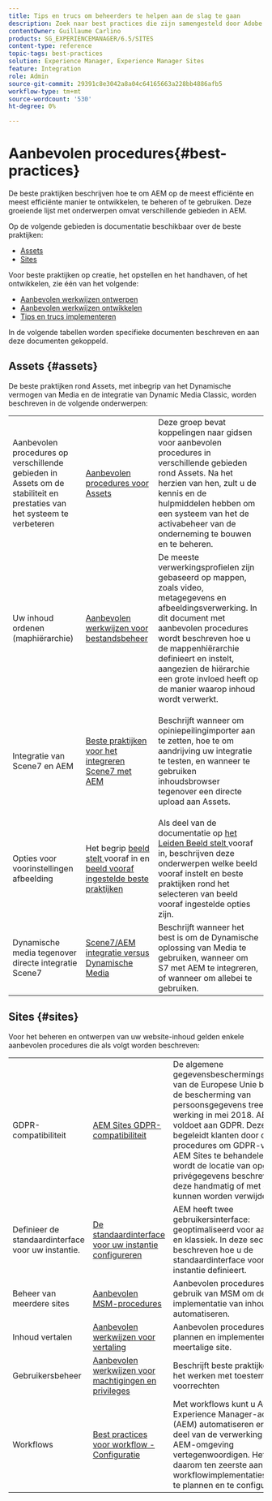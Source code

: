 ```yaml
---
title: Tips en trucs om beheerders te helpen aan de slag te gaan
description: Zoek naar best practices die zijn samengesteld door Adobe Engineering- en Consulting-teams om beheerders te helpen aan de slag te gaan.
contentOwner: Guillaume Carlino
products: SG_EXPERIENCEMANAGER/6.5/SITES
content-type: reference
topic-tags: best-practices
solution: Experience Manager, Experience Manager Sites
feature: Integration
role: Admin
source-git-commit: 29391c8e3042a8a04c64165663a228bb4886afb5
workflow-type: tm+mt
source-wordcount: '530'
ht-degree: 0%

---
```


# Aanbevolen procedures{#best-practices}

De beste praktijken beschrijven hoe te om AEM op de meest efficiënte en meest efficiënte manier te ontwikkelen, te beheren of te gebruiken. Deze groeiende lijst met onderwerpen omvat verschillende gebieden in AEM.

Op de volgende gebieden is documentatie beschikbaar over de beste praktijken:

* [Assets](#assets)
* [Sites](#sites)

Voor beste praktijken op creatie, het opstellen en het handhaven, of het ontwikkelen, zie één van het volgende:

* [Aanbevolen werkwijzen ontwerpen](/help/sites-authoring/best-practices.md)
* [Aanbevolen werkwijzen ontwikkelen](/help/sites-developing/best-practices.md)
* [Tips en trucs implementeren](/help/sites-deploying/best-practices.md)

In de volgende tabellen worden specifieke documenten beschreven en aan deze documenten gekoppeld.

## Assets {#assets}

De beste praktijken rond Assets, met inbegrip van het Dynamische vermogen van Media en de integratie van Dynamic Media Classic, worden beschreven in de volgende onderwerpen:

<table>
 <tbody>
  <tr>
   <td>Aanbevolen procedures op verschillende gebieden in Assets om de stabiliteit en prestaties van het systeem te verbeteren</td>
   <td><a href="/help/assets/best-practices-for-assets.md">Aanbevolen procedures voor Assets</a></td>
   <td>Deze groep bevat koppelingen naar gidsen voor aanbevolen procedures in verschillende gebieden rond Assets. Na het herzien van hen, zult u de kennis en de hulpmiddelen hebben om een systeem van het de activabeheer van de onderneming te bouwen en te beheren.</td>
  </tr>
  <tr>
   <td>Uw inhoud ordenen (maphiërarchie)</td>
   <td><a href="/help/assets/organize-assets.md">Aanbevolen werkwijzen voor bestandsbeheer</a></td>
   <td>De meeste verwerkingsprofielen zijn gebaseerd op mappen, zoals video, metagegevens en afbeeldingsverwerking. In dit document met aanbevolen procedures wordt beschreven hoe u de mappenhiërarchie definieert en instelt, aangezien de hiërarchie een grote invloed heeft op de manier waarop inhoud wordt verwerkt. </td>
  </tr>
  <tr>
   <td>Integratie van Scene7 en AEM</td>
   <td><a href="/help/sites-administering/scene7.md#best-practices-for-integrating-scene-with-aem">Beste praktijken voor het integreren Scene7 met AEM</a></td>
   <td><p>Beschrijft wanneer om opiniepeilingimporter aan te zetten, hoe te om aandrijving uw integratie te testen, en wanneer te gebruiken inhoudsbrowser tegenover een directe upload aan Assets.</p> </td>
  </tr>
  <tr>
   <td>Opties voor voorinstellingen afbeelding</td>
   <td>Het begrip <a href="/help/assets/managing-image-presets.md#understanding-image-presets"> beeld stelt </a> vooraf in en <a href="/help/assets/managing-image-presets.md#image-preset-options"> beeld vooraf ingestelde beste praktijken </a></td>
   <td>Als deel van de documentatie op <a href="/help/assets/managing-image-presets.md"> het Leiden Beeld stelt </a> vooraf in, beschrijven deze onderwerpen welke beeld vooraf instelt en beste praktijken rond het selecteren van beeld vooraf ingestelde opties zijn.</td>
  </tr>
  <tr>
   <td>Dynamische media tegenover directe integratie Scene7</td>
   <td><a href="/help/sites-administering/scene7.md#aem-scene-integration-versus-dynamic-media">Scene7/AEM integratie versus Dynamische Media</a></td>
   <td>Beschrijft wanneer het best is om de Dynamische oplossing van Media te gebruiken, wanneer om S7 met AEM te integreren, of wanneer om allebei te gebruiken.</td>
  </tr>
 </tbody>
</table>

## Sites {#sites}

Voor het beheren en ontwerpen van uw website-inhoud gelden enkele aanbevolen procedures die als volgt worden beschreven:

<table>
 <tbody>
  <tr>
   <td>GDPR-compatibiliteit</td>
   <td><a href="/help/sites-administering/gdpr-compliance-sites.md">AEM Sites GDPR-compatibiliteit</a></td>
   <td>De algemene gegevensbeschermingsverordening van de Europese Unie betreffende de bescherming van persoonsgegevens treedt in werking in mei 2018. AEM Sites voldoet aan GDPR. Deze pagina begeleidt klanten door de procedures om GDPR-verzoeken in AEM Sites te behandelen. Hierin wordt de locatie van opgeslagen privégegevens beschreven en hoe deze handmatig of met code kunnen worden verwijderd.</td>
  </tr>
  <tr>
   <td>Definieer de standaardinterface voor uw instantie.</td>
   <td><p><a href="/help/sites-authoring/select-ui.md#configuring-the-default-ui-for-your-instance">De standaardinterface voor uw instantie configureren</a></p> </td>
   <td>AEM heeft twee gebruikersinterface: geoptimaliseerd voor aanrakingen en klassiek. In deze sectie wordt beschreven hoe u de standaardinterface voor uw instantie definieert.</td>
  </tr>
  <tr>
   <td>Beheer van meerdere sites</td>
   <td><a href="/help/sites-administering/msm-best-practices.md">Aanbevolen MSM-procedures</a></td>
   <td>Aanbevolen procedures voor het gebruik van MSM om de implementatie van inhoud te automatiseren. </td>
  </tr>
  <tr>
   <td>Inhoud vertalen</td>
   <td><a href="/help/sites-administering/tc-bp.md">Aanbevolen werkwijzen voor vertaling</a></td>
   <td>Aanbevolen procedures voor het plannen en implementeren van uw meertalige site.</td>
  </tr>
  <tr>
   <td>Gebruikersbeheer</td>
   <td><a href="/help/sites-administering/security.md#best-practices">Aanbevolen werkwijzen voor machtigingen en privileges</a></td>
   <td>Beschrijft beste praktijken wanneer het werken met toestemmingen en voorrechten </td>
  </tr>
  <tr>
   <td>Workflows</td>
   <td><a href="/help/sites-developing/workflows-best-practices.md#configuration">Best practices voor workflow - Configuratie</a></td>
   <td>Met workflows kunt u Adobe Experience Manager-activiteiten (AEM) automatiseren en een groot deel van de verwerking in een AEM-omgeving vertegenwoordigen. Het wordt daarom ten zeerste aanbevolen uw workflowimplementaties zorgvuldig te plannen en te configureren.</td>
  </tr>
 </tbody>
</table>
